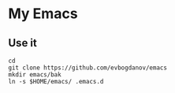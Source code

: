 # My Emacs

## Use it

```
cd
git clone https://github.com/evbogdanov/emacs
mkdir emacs/bak
ln -s $HOME/emacs/ .emacs.d
```
